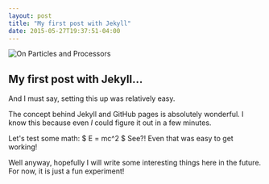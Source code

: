 ```yaml
---
layout: post
title: "My first post with Jekyll"
date: 2015-05-27T19:37:51-04:00
---
```


![On Particles and Processors](logo.png)

## My first post with Jekyll...

And I must say, setting this up was relatively easy. 

The concept behind Jekyll and GitHub pages is absolutely wonderful. I know this because even *I* could figure it out in a few minutes. 

Let's test some math: $ E = mc^2 $ See?! Even that was easy to get working!

Well anyway, hopefully I will write some interesting things here in the future. For now, it is just a fun experiment!



<script type="text/x-mathjax-config"> MathJax.Hub.Config({tex2jax: {inlineMath: [['$','$'],['\[','\]']], processEscapes: true}}); </script> 
<script type="text/javascript" src="http://cdn.mathjax.org/mathjax/latest/MathJax.js?config=TeX-AMS-MML_HTMLorMML"> </script>

